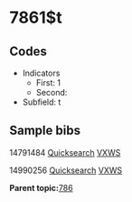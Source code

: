 # 7861$t

## Codes

-   Indicators
    -   First: 1
    -   Second:
-   Subfield: t

## Sample bibs

14791484 [Quicksearch](https://search.library.yale.edu/catalog/14791484) [VXWS](http://prodorbis.library.yale.edu:7014/vxws/GetHoldingsService?bibId=14791484)

14990256 [Quicksearch](https://search.library.yale.edu/catalog/14990256) [VXWS](http://prodorbis.library.yale.edu:7014/vxws/GetHoldingsService?bibId=14990256)

**Parent topic:**[786](../../tags/786/786.md)

